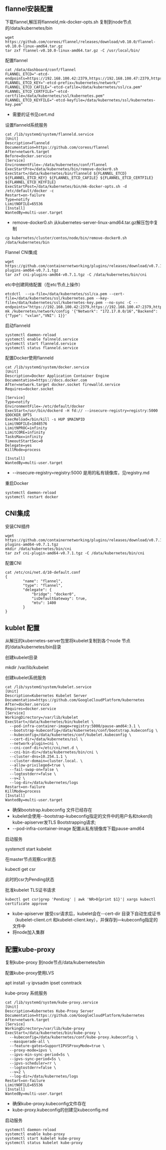 ## flannel安装配置

下载flannel,解压将flanneld,mk-docker-opts.sh 复制到node节点的/data/kubernetes/bin

```
wget https://github.com/coreos/flannel/releases/download/v0.10.0/flannel-v0.10.0-linux-amd64.tar.gz
tar zxf flannel-v0.10.0-linux-amd64.tar.gz -C /usr/local/bin/
```

配置flannel

```
cat /data/dashboard/conf/flannel
FLANNEL_ETCD="-etcd-endpoints=https://192.168.100.42:2379,https://192.168.100.47:2379,https://192.168.100.48:2379"
FLANNEL_ETCD_KEY="-etcd-prefix=/kubernetes/network/"
FLANNEL_ETCD_CAFILE="-etcd-cafile=/data/kubernetes/ssl/ca.pem"
FLANNEL_ETCD_CERTFILE="-etcd-certfile=/data/kubernetes/ssl/kubernetes.pem"
FLANNEL_ETCD_KEYFILE="-etcd-keyfile=/data/kubernetes/ssl/kubernetes-key.pem"
```
- 需要的证书见cert.md

设置flanneld系统服务


```
cat /lib/systemd/system/flanneld.service
[Unit]
Description=Flanneld
Documentation=https://github.com/coreos/flannel
After=network.target
Before=docker.service
[Service]
EnvironmentFile=-/data/kubernetes/conf/flannel
ExecStartPre=/data/kubernetes/bin/remove-docker0.sh
ExecStart=/data/kubernetes/bin/flanneld ${FLANNEL_ETCD} ${FLANNEL_ETCD_KEY} ${FLANNEL_ETCD_CAFILE} ${FLANNEL_ETCD_CERTFILE} ${FLANNEL_ETCD_KEYFILE}
ExecStartPost=/data/kubernetes/bin/mk-docker-opts.sh -d /etc/default/docker -c
Restart=on-failure
Type=notify
LimitNOFILE=65536
[Install]
WantedBy=multi-user.target
```

- remove-docker0.sh  从kubernetes-server-linux-amd64.tar.gz解压包中复制

```
cp kubernetes/cluster/centos/node/bin/remove-docker0.sh  /data/kubernetes/bin
```


Flannel CNI集成

```
wget https://github.com/containernetworking/plugins/releases/download/v0.7.1/cni-plugins-amd64-v0.7.1.tgz
tar zxf cni-plugins-amd64-v0.7.1.tgz -C /data/kubernetes/bin/cni
```

etc中创建网络配置（在etc节点上操作）

```
etcdctl  --ca-file=/data/kubernetes/ssl/ca.pem --cert-file=/data/kubernetes/ssl/kubernetes.pem --key-file=/data/kubernetes/ssl/kubernetes-key.pem --no-sync -C --endpoints="https://192.168.100.42:2379,https://192.168.100.47:2379,https://192.168.100.48:2379" mk /kubernetes/network/config '{"Network": "172.17.0.0/16","Backend": {"Type": "vxlan","VNI": 1}}'
```

启动flanneld
```
systemctl daemon-reload
systemctl enable falnneld.service
systemctl start flanneld.service
systemctl status flanneld.service
```

配置Docker使用flanneld
```
cat /lib/systemd/system/docker.service
[Unit]
Description=Docker Application Container Engine
Documentation=https://docs.docker.com
After=network.target docker.socket firewalld.service
Requires=docker.socket

[Service]
Type=notify
EnvironmentFile=-/etc/default/docker
ExecStart=/usr/bin/dockerd -H fd:// --insecure-registry=registry:5000 $DOCKER_OPTS
ExecReload=/bin/kill -s HUP $MAINPID
LimitNOFILE=1048576
LimitNPROC=infinity
LimitCORE=infinity
TasksMax=infinity
TimeoutStartSec=0
Delegate=yes
KillMode=process

[Install]
WantedBy=multi-user.target
```

- --insecure-registry=registry:5000  是用的私有镜像库，见registry.md

重启Docker

```
systemctl daemon-reload
systemctl restart docker
```

## CNI集成

安装CNI插件

```
wget https://github.com/containernetworking/plugins/releases/download/v0.7.1/cni-plugins-amd64-v0.7.1.tgz
mkdir /data/kubernetes/bin/cni
tar zxf cni-plugin-amd64-v0.7.1.tgz -C /data/kubernetes/bin/cni
```

配置CNI

```
cat /etc/cni/net.d/10-default.conf
{
        "name": "flannel",
        "type": "flannel",
        "delegate": {
            "bridge": "docker0",
            "isDefaultGateway": true,
            "mtu": 1400
        }
}
```

## kublet 配置

从解压的kubernetes-server包里将kubelet复制到各个node 节点的/data/kubernetes/bin目录

创建kubelet目录

mkdir /var/lib/kubelet

创建kubelet系统服务

```
cat /lib/systemd/system/kubelet.service  
[Unit]
Description=Kubernetes Kubelet Server
Documentation=https://github.com/GoogleCloudPlatform/kubernetes
After=docker.service
Requires=docker.service
[Service]
WorkingDirectory=/var/lib/kubelet
ExecStart=/data/kubernetes/bin/kubelet \
  --pod-infra-container-image=registry:5000/pause-amd64:3.1 \
  --bootstrap-kubeconfig=/data/kubernetes/conf/bootstrap.kubeconfig \
  --kubeconfig=/data/kubernetes/conf/kubelet.kubeconfig \
  --cert-dir=/data/kubernetes/ssl \
  --network-plugin=cni \
  --cni-conf-dir=/etc/cni/net.d \
  --cni-bin-dir=/data/kubernetes/bin/cni \
  --cluster-dns=10.254.1.1 \
  --cluster-domain=cluster.local. \
  --allow-privileged=true \
  --fail-swap-on=false \
  --logtostderr=false \
  --v=2 \
  --log-dir=/data/kubernetes/logs
Restart=on-failure
KillMode=process
[Install]
WantedBy=multi-user.target
```

- 确保bootstrap.kubeconfig 文件已经存在
- kubelet会使用--bootstrap-kubeconfig指定的文件中的用户名和token向kube-apiserver发TLS Bootstrapping请求;
- --pod-infra-container-image 配置从私有镜像库下载pause-amd64

启动服务

systemctl start kubelet

在master节点观察csr状态

kubectl get csr

此时的csr为Pending状态

批准kubelet TLS证书请求
```
kubectl get csr|grep 'Pending' | awk 'NR>0{print $1}'| xargs kubectl certificate approve
```

- kube-apiserver 接受csr请求后，kubelet会在--cert-dir 目录下自动生成证书（kubelet-client.crt 和kubelet-client.key），并保存到—kubeconfig指定的文件中
- 将node加入集群

## 配置kube-proxy

复制kube-proxy 到node节点/data/kubernetes/bin

配置kube-proxy使用LVS

apt install -y ipvsadm ipset conntrack

kube-proxy 系统服务

```
cat /lib/systemd/system/kube-proxy.service
[Unit]
Description=Kubernetes Kube-Proxy Server
Documentation=https://github.com/GoogleCloudPlatform/kubernetes
After=network.target
[Service]
WorkingDirectory=/var/lib/kube-proxy
ExecStart=/data/kubernetes/bin/kube-proxy \
  --kubeconfig=/data/kubernetes/conf/kube-proxy.kubeconfig \
  --masquerade-all \
  --feature-gates=SupportIPVSProxyMode=true \
  --proxy-mode=ipvs \
  --ipvs-min-sync-period=5s \
  --ipvs-sync-period=5s \
  --ipvs-scheduler=rr \
  --logtostderr=false \
  --v=2 \
  --log-dir=/data/kubernetes/logs
Restart=on-failure
LimitNOFILE=65536
[Install]
WantedBy=multi-user.target
```

- 确保kube-proxy.kubeconfig文件存在
- kube-proxy.kubeconfig的创建见kubeconfig.md

启动服务

```
systemctl daemon-reload
systemctl enable kube-proxy
systemctl start kubelet kube-proxy
systemctl status kubelet kube-proxy
```
